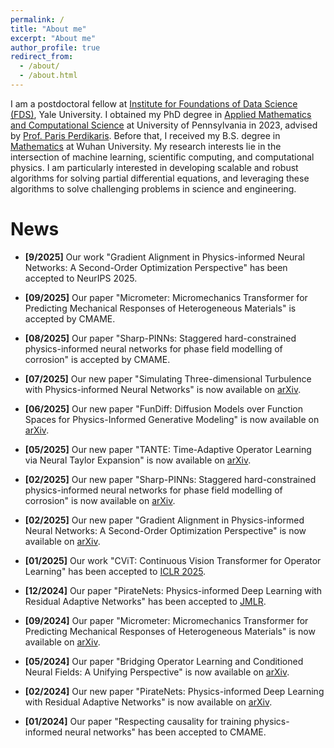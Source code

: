 ```yaml
---
permalink: /
title: "About me"
excerpt: "About me"
author_profile: true
redirect_from: 
  - /about/
  - /about.html
---
```


I am a postdoctoral fellow at [Institute for Foundations of Data Science (FDS)](https://fds.yale.edu/), Yale University.
I obtained my PhD degree in [Applied Mathematics and Computational Science](https://www.amcs.upenn.edu/) at University of Pennsylvania in 2023,  advised by [Prof. Paris Perdikaris](https://scholar.google.com/citations?user=h_zkt1oAAAAJ&hl=en).  Before that, I received my B.S. degree in [Mathematics](https://maths.whu.edu.cn/Englishversion/) at Wuhan University. My research interests lie in the intersection of machine learning, scientific computing, and computational physics.  I am particularly interested in developing scalable and robust algorithms for solving partial differential equations, and leveraging these algorithms to solve challenging problems in science and engineering.

News
======

- **[9/2025]** Our work "Gradient Alignment in Physics-informed Neural Networks: A Second-Order Optimization Perspective" has been accepted to NeurIPS 2025.

- **[09/2025]** Our paper "Micrometer: Micromechanics Transformer for Predicting Mechanical Responses of Heterogeneous Materials" is  accepted by CMAME.

- **[08/2025]** Our paper "Sharp-PINNs: Staggered hard-constrained physics-informed neural networks for phase field modelling of corrosion" is  accepted by CMAME.

- **[07/2025]** Our new paper "Simulating Three-dimensional Turbulence with Physics-informed Neural Networks" is now available on [arXiv](https://arxiv.org/abs/2507.08972).

- **[06/2025]** Our new paper "FunDiff: Diffusion Models over Function Spaces for Physics-Informed Generative Modeling" is now available on [arXiv](https://arxiv.org/abs/2506.07902).

- **[05/2025]** Our new paper "TANTE: Time-Adaptive Operator Learning via Neural Taylor Expansion" is now available on [arXiv](https://arxiv.org/abs/2502.08574).

- **[02/2025]** Our new paper "Sharp-PINNs: Staggered hard-constrained physics-informed neural networks for phase field modelling of corrosion" is now available on [arXiv](https://arxiv.org/abs/2502.11942).

- **[02/2025]** Our new paper "Gradient Alignment in Physics-informed Neural Networks: A Second-Order Optimization Perspective" is now available on [arXiv](https://arxiv.org/abs/2502.00604). 

- **[01/2025]** Our work "CViT: Continuous Vision Transformer for Operator Learning" has been accepted to [ICLR 2025](https://openreview.net/forum?id=cRnCcuLvyr).

- **[12/2024]** Our  paper  "PirateNets: Physics-informed Deep Learning with Residual Adaptive Networks" has been accepted to [JMLR](https://jmlr.org/papers/v25/24-0313.html).

- **[09/2024]** Our paper "Micrometer: Micromechanics Transformer for Predicting Mechanical Responses of Heterogeneous Materials" is now available on [arXiv](https://arxiv.org/abs/2410.05281).

- **[05/2024]** Our paper "Bridging Operator Learning and Conditioned Neural Fields: A Unifying Perspective" is now available on [arXiv](https://arxiv.org/abs/2405.13998).

- **[02/2024]** Our new paper  "PirateNets: Physics-informed Deep Learning with Residual Adaptive Networks" is now available on [arXiv](https://browse.arxiv.org/abs/2402.00326).

- **[01/2024]** Our paper "Respecting causality for training physics-informed neural networks" has been accepted to CMAME.